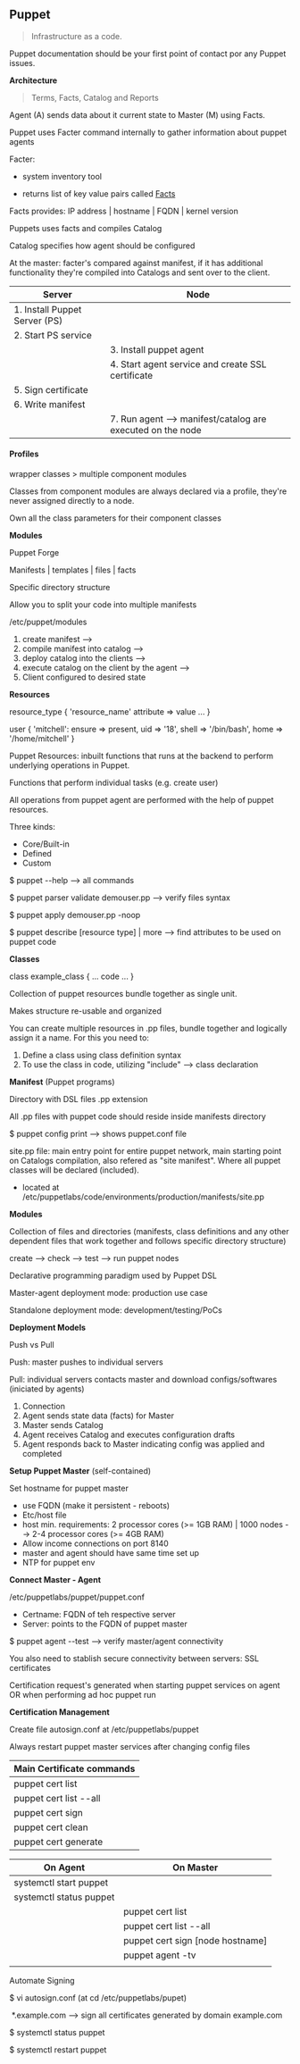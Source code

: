 ## Puppet

> Infrastructure as a code.

Puppet documentation should be your first point of contact por any Puppet issues.

**Architecture**

> Terms, Facts, Catalog and Reports

Agent (A) sends data about it current state to Master (M) using Facts.

Puppet uses Facter command internally to gather information about puppet agents

Facter: 

* system inventory tool

* returns list of key value pairs called <u>Facts</u>

Facts provides: IP address | hostname | FQDN | kernel version

Puppets uses facts and compiles Catalog

Catalog specifies how agent should be configured

At the master: facter's compared against manifest, if it has additional functionality they're compiled into Catalogs and sent over to the client.

| Server                        | Node                                                       |
| ----------------------------- | ---------------------------------------------------------- |
| 1. Install Puppet Server (PS) |                                                            |
| 2. Start PS service           |                                                            |
|                               | 3. Install puppet agent                                    |
|                               | 4. Start agent service and create SSL certificate          |
| 5. Sign certificate           |                                                            |
| 6. Write manifest             |                                                            |
|                               | 7. Run agent --> manifest/catalog are executed on the node |



#### Profiles

wrapper classes > multiple component modules

Classes from component modules are always declared via a profile, they're never assigned directly to a node.

Own all the class parameters for their component classes

**Modules** 

Puppet Forge

Manifests | templates | files | facts

Specific directory structure

Allow you to split your code into multiple manifests

/etc/puppet/modules

1. create manifest --> 
1. compile manifest into catalog -->
1. deploy catalog into the clients --> 
1. execute catalog on the client by the agent --> 
1. Client configured to desired state

**Resources**

resource_type { 'resource_name'
  attribute => value
  ...
}

user { 'mitchell':
  ensure     => present,
  uid        => '18',
  shell      => '/bin/bash',
  home       => '/home/mitchell'
}

Puppet Resources: inbuilt functions that runs at the backend to perform underlying operations in Puppet.

Functions that perform individual tasks (e.g. create user)

All operations from puppet agent are performed with the help of puppet resources.

Three kinds:

* Core/Built-in
* Defined
* Custom

$ puppet --help --> all commands

$ puppet parser validate demouser.pp --> verify files syntax

$ puppet apply demouser.pp -noop

$ puppet describe [resource type] | more --> find attributes to be used on puppet code

**Classes**

class example_class {
  ...
  code
  ...
}

Collection of puppet resources bundle together as single unit.

Makes structure re-usable and organized

You can create multiple resources in .pp files, bundle together and logically assign it a name. For this you need to:

1. Define a class using class definition syntax
2. To use the class in code, utilizing "include" --> class declaration

**Manifest** (Puppet programs)

Directory with DSL files .pp extension

All .pp files with puppet code should reside inside manifests directory

$ puppet config print --> shows puppet.conf file

site.pp file: main entry point for entire puppet network, main starting point on Catalogs compilation, also refered as "site manifest".  Where all puppet classes will be declared (included).

* located at /etc/puppetlabs/code/environments/production/manifests/site.pp

**Modules**

Collection of files and directories (manifests, class definitions and any other dependent files that work together and follows specific directory structure)

create --> check --> test --> run puppet nodes

Declarative programming paradigm used by Puppet DSL

Master-agent deployment mode: production use case

Standalone deployment mode: development/testing/PoCs

**Deployment Models**

Push vs Pull

Push: master pushes to individual servers

Pull: individual servers contacts master and download configs/softwares (iniciated by agents)

1. Connection
2. Agent sends state data (facts) for Master
3. Master sends Catalog
4. Agent receives Catalog and executes configuration drafts
5. Agent responds back to Master indicating config was applied and completed

**Setup Puppet Master** (self-contained) 

Set hostname for puppet master

* use FQDN (make it persistent - reboots)
* Etc/host file
* host min. requirements: 2 processor cores (>= 1GB RAM) | 1000 nodes --> 2-4 processor cores (>= 4GB RAM)
* Allow income connections on port 8140
* master and agent should have same time set up
* NTP for puppet env

**Connect Master - Agent**

/etc/puppetlabs/puppet/puppet.conf

* Certname: FQDN of teh respective server
* Server: points to the FQDN of puppet master

$ puppet agent --test --> verify master/agent connectivity

You also need to stablish secure connectivity between servers: SSL certificates

Certification request's generated when starting puppet services on agent OR when performing ad hoc puppet run

**Certification Management**

Create file autosign.conf at /etc/puppetlabs/puppet

Always restart puppet master services after changing config files

| Main Certificate commands |
| ------------------------- |
| puppet cert list          |
| puppet cert list --all    |
| puppet cert sign          |
| puppet cert clean         |
| puppet cert generate      |

| On Agent                | On Master                        |
| ----------------------- | -------------------------------- |
| systemctl start puppet  |                                  |
| systemctl status puppet |                                  |
|                         | puppet cert list                 |
|                         | puppet cert list --all           |
|                         | puppet cert sign [node hostname] |
|                         | puppet agent -tv                 |
|                         |                                  |

Automate Signing

$ vi autosign.conf (at cd /etc/puppetlabs/pupet)

​	*.example.com --> sign all certificates generated by domain example.com

$ systemctl status puppet

$ systemctl restart puppet

